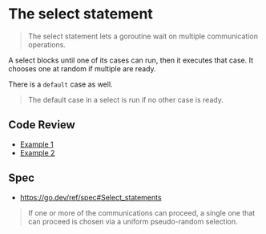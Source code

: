 # The select statement

> The select statement lets a goroutine wait on multiple communication operations.

A select blocks until one of its cases can run, then it executes that case. It
chooses one at random if multiple are ready.

There is a `default` case as well.

> The default case in a select is run if no other case is ready.

## Code Review

* [Example 1](example1/main.go)
* [Example 2](example2/main.go)



## Spec

* https://go.dev/ref/spec#Select_statements

> If one or more of the communications can proceed, a single one that can
> proceed is chosen via a uniform pseudo-random selection.